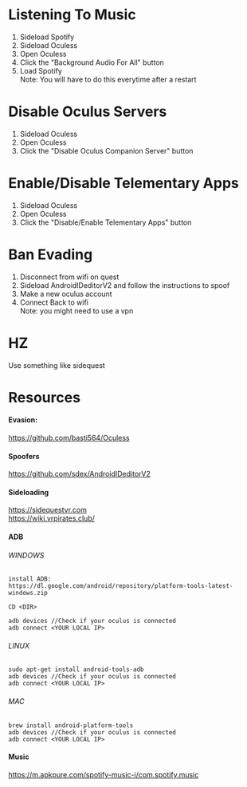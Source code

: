 # Listening To Music
1. Sideload Spotify
2. Sideload Oculess
3. Open Oculess
4. Click the "Background Audio For All" button
5. Load Spotify
<br /> Note: You will have to do this everytime after a restart

# Disable Oculus Servers
1. Sideload Oculess
2. Open Oculess
3. Click the "Disable Oculus Companion Server" button

# Enable/Disable Telementary Apps
1. Sideload Oculess
2. Open Oculess
3. Click the "Disable/Enable Telementary Apps" button

# Ban Evading
1. Disconnect from wifi on quest
2. Sideload AndroidIDeditorV2 and follow the instructions to spoof
3. Make a new oculus account
4. Connect Back to wifi
<br /> Note: you might need to use a vpn

# HZ
Use something like sidequest
   
# Resources
#### Evasion:
https://github.com/basti564/Oculess
#### Spoofers
https://github.com/sdex/AndroidIDeditorV2
#### Sideloading
https://sidequestvr.com <br />
https://wiki.vrpirates.club/
#### ADB
###### WINDOWS
```
install ADB:
https://dl.google.com/android/repository/platform-tools-latest-windows.zip

CD <DIR>

adb devices //Check if your oculus is connected
adb connect <YOUR LOCAL IP>
```
###### LINUX
```
sudo apt-get install android-tools-adb
adb devices //Check if your oculus is connected
adb connect <YOUR LOCAL IP>
```
###### MAC
```
brew install android-platform-tools
adb devices //Check if your oculus is connected
adb connect <YOUR LOCAL IP>
```
#### Music
https://m.apkpure.com/spotify-music-i/com.spotify.music
